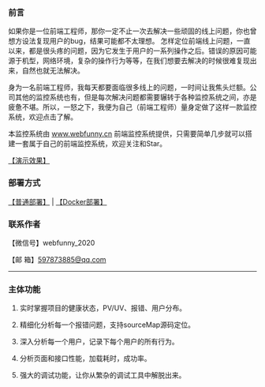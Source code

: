  ### 前言
   如果你是一位前端工程师，那你一定不止一次去解决一些顽固的线上问题，你也曾想方设法复现用户的bug，结果可能都不太理想。 怎样定位前端线上问题，一直以来，都是很头疼的问题，因为它发生于用户的一系列操作之后。错误的原因可能源于机型，网络环境，复杂的操作行为等等，在我们想要去解决的时候很难复现出来，自然也就无法解决。

   身为一名前端工程师，我每天都要面临很多线上的问题，一时间让我焦头烂额。公司其他的监控系统也有，但是每次解决问题都需要辗转于各种监控系统之间，亦是疲惫不堪。所以，一怒之下，我便为自己（前端工程师）量身定做了这样一款监控系统，欢迎点击了解。
   
   本监控系统由 www.webfunny.cn 前端监控系统提供，只需要简单几步就可以搭建一套属于自己的前端监控系统，欢迎关注和Star。
   
   [【演示效果】](http://www.webfunny.cn/demo/home.html)

### 部署方式

   [【普通部署】](https://github.com/a597873885/webfunny_monitor/blob/master/DES.md) | 
   [【Docker部署】](https://github.com/a597873885/webfunny_monitor/blob/master/DES_Docker.md)
   
### 联系作者
   【微信号】webfunny_2020
   
   【邮 箱】597873885@qq.com
   
   
   
---------------------------------------------------------

### 主体功能
1. 实时掌握项目的健康状态，PV/UV、报错、用户分布。

2. 精细化分析每一个报错问题，支持sourceMap源码定位。

3. 深入分析每一个用户，记录下每个用户的所有行为。

4. 分析页面和接口性能，加载耗时，成功率。

5. 强大的调试功能，让你从繁杂的调试工具中解脱出来。



